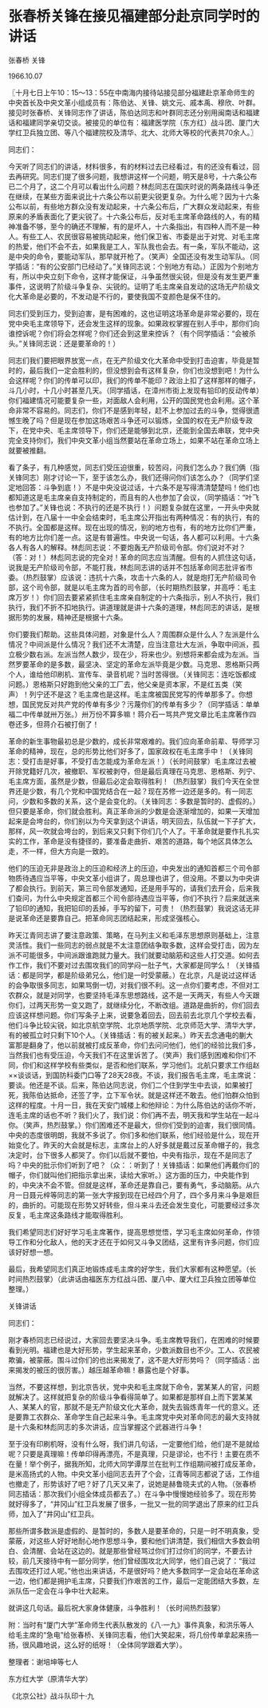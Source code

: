 # 张春桥关锋在接见福建部分赴京同学时的讲话

张春桥 关锋

1966.10.07

〖十月七日上午10：15～13：55在中南海内接待站接见部分福建赴京革命师生的中央首长及中央文革小组成员有：陈伯达、关锋、姚文元、戚本禹、穆欣、叶群。接见时张春桥、关锋同志作了讲话，陈伯达同志和叶群同志还分别用闽南话和福建话和福建同学亲切交谈。被接见的单位有：福建医学院（东方红）战斗团、厦门大学红卫兵独立团、等八个福建院校及清华、北大、北师大等校的代表共70余人。〗

同志们：

今天听了同志们的讲话，材料很多，有的材料过去已经看过，有的还没有看过，回去再研究。同志们提了很多问题，我想讲这样一个问题，明天是8号，十六条公布已二个月了，这二个月可以看出什么问题？林彪同志在国庆时说的两条路线斗争还在继续，在某些方面来说比十六条公布以前更尖锐更复杂。为什么呢？因为十六条公布以前，有些地方群众没有发动起来，十六条公布后，广大群众发动起来，有些原来的矛盾表面化了更尖锐了。十六条公布后，反对毛主席革命路线的人，有的精神准备不够，至今的确还不理解，有的是坏人，十六条指出，有四种人而不是一种人。有些工人、农民很容易被挑动起来，他们保卫省、市委是出于对党、对毛主席的热爱，他们不会不去，如果我是工人，军队我也会去。有一条，军队不能动，这是中央的命令，要能动军队，那早就开枪了。（笑声）全国还没有发生动军队。（同学插话：“有的公安部门已经动了。”关锋同志说：个别地方有动。）正因为个别地方有，所以中央立刻下命令，这样才能保证，斗争虽然很尖锐，但是没有发生更严重事件，这说明了阶级斗争复杂、尖锐的。证明了毛主席亲自发动的这场无产阶级文化大革命是必要的，不发动是不行的，要使我国不变颜色是保不住的。

同志们受到压力，受到迫害，是有困难的，这也证明这场革命是非常必要的，现在党中央毛主席领导下，还会发生这样的现象。如果政权掌握在别人手中，那你们向谁控诉呢？你们将会怎样呢？你们还会到这里来控诉？（有个同学插话：“会被杀头。”关锋同志说：还是要革命的！）

同志们我们要把眼界放宽一点，在无产阶级文化大革命中受到打击迫害，毕竟是暂时的，最后我们一定会胜利的，但没想到会有这样复杂，你们也没想到吧！为什么会这样呢？你们的传单可以印，我们的传单不能印？政治上扣了这样那样的帽子，斗几小时，十几小时甚至几天。（同学插话，在漳州市街上发现有铅印的反动传单）你们福建情况可能要复杂一些，对面敌人会利用，公开的国民党也会利用。这个革命非常不容易的。同志们，你们不是感到年轻，赶不上参加过去的斗争，觉得很遗憾生晚了吗？但是现在参加这场艰苦斗争还可以锻炼，全国的权在无产阶级专政下，在党中央、毛主席领导下，你们还是能够到北京，还能到全国去串联，党中央完全支持你们，我们中央文革小组当然要站在革命立场上，如果不站在革命立场上就要被推翻。

看了条子，有几种感觉，同志们受压迫很重，较苦闷，问我们怎么办？我们俩（指关锋同志）刚才讨论一下，至于该怎么办，我们还得问你们该怎么办？（同学们坚定地回答：斗争到底！）不是中央没说过话，十六条不是写得清清楚楚吗！他们也都知道这是毛主席亲自支持制定的，而且有的人也参加了会议，（同学插话：“叶飞也参加了。”关锋也说：不执行的还是不执行！）问题复杂就在这里，一开头中央就估计到，在八届十一中全会结束时，毛主席公开指出有两种情况：有的执行，有的不执行。全国都是这样。现在出现的情况，别的地方也有，有的地方比你们严重，有的地方比你们差一点。这是有普遍性。中央说一句话，各人都可以利用。十六条各人有各人的解释。林彪同志说：不要炮轰无产阶级司令部。你们说对不对？（答：对！）林彪同志说的完全对！革命的同志应当清醒。但有的人抓住这句话，说我是无产阶级司令部，不能打我，林彪同志讲的话并不包括革命同志批评省市委。（热烈鼓掌）应该说：违抗十六条，攻击十六条的人，就是炮打无产阶级司令部，这个司令部，就是以毛主席为首的司令部，（长时期热烈鼓掌，并高呼：毛主席万岁！）你们回去要紧紧抓住毛主席亲自制定的十六条指示，别人不执行，我们执行，我们不折不扣地执行。讲道理就是讲十六条的道理，林彪同志的讲话，是根据形势的发展，精神还是根据十六条。

你们要我们帮助。这些具体问题，对象是什么人？周围群众是什么人？左派是什么情况？中间派是什么情况？我们还不太清楚，应当注意壮大左派，争取中间派，孤立极少数右派。左派当然人数少，现在少，将来也少。别想将来都会成为左派。当然罗要革命的是多数，最坚决、坚定的革命左派毕竟是少数。马克思、恩格斯只两个人，谁给他印刷机、宣传车、录音机呢？当时苦得很。（关锋同志：连吃饭都成问题。）恩格斯只好跑到他父亲的工厂去，他父亲是资本家，不是红五类（笑声）！列宁还不是这？毛主席也是这样。毛主席被国民党写的传单那多了。你想想，国民党反对共产党的传单有多少？污蔑你们的传单有多少？（同学插话：单单福二中传单就卅万张。）卅万份不算多嘛！蒋介石一骂共产党文章比毛主席著作四卷还多，但蒋介石被打倒了！

革命的新生事物最初总是少数的，成长非常艰难的。我们应向革命前辈、导师学习革命的精神，现在，总的形势比他们好多了，国家政权在毛主席手中！（关锋同志：受打击是好事，不受打击怎能成为革命左派！）（长时间鼓掌）毛主席过去被开除党籍好几次，被撤职、军权被剥夺，但是最后真理在马克思、恩格斯、列宁、毛主席方面，虽然是少数，但最后必定会取得胜利！（热烈鼓掌）我们今天在全世界还是少数，有几个党和中国党结合在一起？现在苏修一边还是多的。有一同志问，少数和多数的关系，这个是会变化的。（关锋同志：多数是暂时的、虚假的。）但只要是革命，你们就会胜利。真正革命派的少数是会逐渐增加的，如果一天增加起来是会垮台的，你们别以为今天拿到这个讲话，明天回去，队伍就一下子扩大，那样，风一吹就会垮台的，到后来又只剩下你们几个人了。干革命就是要作扎扎实实的工作，革命是没有捷径的，要准备走曲折、艰苦的道路，每个地区具体怎么走，不一样，但大方向是一致的。

他们的压迫无非是政治上的压迫和经济上的压迫，中央发出的通知首都三个司令部物质待遇应当平等，中央文革小组讲了，周总理也讲了，但没用。不要以为中央讲了都会执行。到前天，第三司令部发通知，还是用手写的，请我们去开会，后来我们查问，为什么中央规定首都三个司令部待遇应当平等，你们不执行？后来就送来了铅印的通知，我把铅印的丢掉，手写的留下，可贵！（热烈鼓掌）我说这话无非是说革命还是要靠自己。把革命同志团结起来，形成坚强核心。

昨天江青同志讲了要注意政策、策略，在马列主义和毛泽东思想原则基础上，注意灵活性。我们一些同志的弱点就是不太注意团结争取多数，这样会受打击，因为左派不可能很多，中间派跟谁跑就力量大。我们就要动脑筋和这些人打交道。如何去作工作，我们不要对过去围攻我们的同学闷一肚子气，大家都是同学么！（关锋插话：都是同学，都是阶级弟兄么，他们是一时受蒙蔽。）在北京，凡是说过这样话的会争取很多同志，如果骂倒一切，对我们很不利。这一点你们要考虑，不但对工农群众，就是对同学，也要坚持毛泽东思想路线，这不是一天两天，有些人今天跟你们，过两天形势一变又跑了，就继续分化，不断改组。道路是曲折的，你们回去应该这样想问题。你们写条子上来，说要急着回去，回去前去北京几个学校去看，他们斗争比较尖锐，如北京航空学院、北京地质学院、北京师范大学、清华大学，有的被孤立时只剩下10个人。（关锋插话：有的被关起来。）昨天去念通电的蒯大富那是翻身了，他以前就被打成反革命，你们去问问他们，他们的经验比我们多，当然我们也有受压迫，今天我们不在这里诉苦了。（笑声）我们感到困难和你们不同，你们和这样学校有些类似，是否和他们联系，学习他们。北航只要求工作组赵××谈谈话，到国防科委门口等了28天28夜。不谈，我们报告毛主席，毛主席说：要谈。他还是不谈。后来，陈伯达同志说，你们二个住到学生中去谈，如果被打死，我陈伯达抵命，还签了字，立下军令状。就是这样还不敢去。他们怕群众怕到这样的程度。十月一日，我在天安门城楼上和他辩论：为什么陈伯达的话你不听，连毛主席的话也不听？我们火了，我们说：你们再不去，明天我和学生站在一起斗你。（笑声，热烈鼓掌。）你们困难还不是最大，但你们受到的迫害，我们很同情。中央的态度很明朗，我就不多说了。你们多和他们联系，他们经验是什么，现在开始变化了。昨天的大会就是标志，主席台上的人好多就是戴过反革命帽子的，我念决定时，台下很多人都哭了。你们以后就不要怕，中央有指示，现在不是同志了吗？中央的批示你们听到了吧？（众：：听到了！关锋插话：如果他们再戴你们的帽子，你们就叫他们把指示拿出来，读给大家听。）这方面的压力，中央能作到的，中央决不会不管。但就是这样，革命还是靠自己，要有勇气，多动脑筋。从六月一日聂元梓等同志的第一张大字报到现在已经四个月了，四个多月来斗争是艰巨的，曲折的。可能现在形势又好转些，但斗来斗去还会发生变化，可能要经过多次反复，毛主席这条路线才能取得胜利。

我们希望同志们好好学习毛主席著作，提高思想觉悟，学习毛主席如何革命，作领导工作和分化敌人，他的天才还在于如何又斗争又团结，这里有许多问题，你们应该好好想一想。

最后，我希望同志们真正地锻炼成毛主席的好学生，我们大家都有这种愿望。（长时间热烈鼓掌）（此讲话由福医东方红战斗团、厦八中、厦大红卫兵独立团等单位整理。）

关锋讲话

同志们：

刚才春桥同志已经说过，大家回去要坚决斗争。毛主席教导我们，在困难的时候要看到光明。福建也是大好形势，学生起来革命，少数派数目也不少。工人、农民被欺骗，被蒙蔽。围斗过你们的也出来揭发了，这不是大好形势吗？（同学插话：出来揭发的被压的很厉害。）越压越革命嘛！暴露也是个好事。

当然，不要这样想，到北京告状，党中央和毛主席就下命令，罢某某人的官，问题就解决了。这样就把复杂的阶级斗争看得简单了。如果都是那样自上而下罢某某人、某某人的官，那就不是无产阶级文化大革命，就失去锻炼青年一代的意义。还是要靠工农群众、革命学生自己起来斗争。毛主席党中央对革命同志的最大支持就是十六条和林彪同志的多次讲话，应当掌握这个武器进行斗争！

至于没有印刷机呀，没有什么呀，我们讲几句话，一定要他们给，他们是不是就给呢？只要是真理嘛！传单印得再漂亮，不是真理，只是谬论，也不行！主要在质不在量！举个例子，据我所知，北师大同学谭厚兰在批判工作组期间被打成反革命，是米高扬式的人物。中央文革小组同志去开了个会，江青等同志都说了话，工作组也撤走了，形势该好了吧？好了几天又来了，说她是赫鲁晓夫式的人物。（张春桥同志插话：那次我们小组全体成员都去了。）在斗争中慢慢她经验多了。现在形势就好得多了，“井冈山”红卫兵发展了很多，一批又一批的同学退出了原来的红卫兵师，加入了“井冈山”红卫兵。

那些所谓多数派是虚假的、是暂时的，多数人是要革命的，只是一时不明真象，受蒙蔽，对这些人好好地耐心地作思想斗争，要和他们讲清楚，我们相信大多数会明白、会清醒、会站在这边的。就是那些曾经骂过你们打过你们的同学，不要去计较，前几天接待中有一部分同学，他们曾经围攻北大同学，他们自己说了：“我过去围攻还打过人呢。”他也出来讲话，不是很好吗？绝大多数同学一定会站在革命这一边，他们都是拥护毛主席，只要我们作艰苦的工作，最后一定能团结大多数，左派队伍一定会在斗争中壮大起来。

就讲这几句话。最后祝大家身体健康，斗争胜利！（长时间热烈鼓掌）

附：当时有“厦门大学”革命师生代表队散发的《八·一九》事件真象，和洪乐等人给毛主席的“急电”给张春桥、关锋同志看，他们大笑起来，将几份传单拿起来扬一扬，很风趣地说，这么好的纸呀！（全体同学跟着大学）。

整理者：谢培坤等七人

东方红大学（原清华大学）

《北京公社》战斗队印十·九